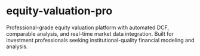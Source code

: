 # equity-valuation-pro
Professional-grade equity valuation platform with automated DCF, comparable analysis, and real-time market data integration. Built for investment professionals seeking institutional-quality financial modeling and analysis.
